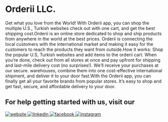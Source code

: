 # Orderii LLC.
Get what you love from the World! With Orderii app, you can shop the multiple U.S., Turkish websites check out with one cart, and get the best shipping cost.Orderii is an online store dedicated to shop and ship products from anywhere in the world at the best prices. Orderii is connecting the local customers with the international market and making it easy for the customers to reach the products they want from outside.How it works: Shop the popular U.S, Turkish websites and add items to the orderii cart. When you’re done, check out from all stores at once and pay upfront for shipping and last-mile delivery cost (no surprises!). We’ll receive your purchases at our secure. warehouses, combine them into one cost-effective international shipment, and deliver it to your door fast.With the Orderii app, you can finally get all your favorite brands from popular stores. It’s easy to shop and get fast, secure, and affordable delivery to your door.

## For help getting started with us, visit our

<div align="left">
    </a>
      <a href="https://orderii.co" target="_blank">
    <img
    src=https://img.shields.io/badge/website-%2344BAE8.svg?&style=for-the-badge&logo=dribbble&logoColor=white
    alt=website style="margin-bottom: 0px;" />
  </a>
  <a href="https://www.linkedin.com/company/78819868" target="_blank">
    <img
    src=https://img.shields.io/badge/linkedin-%231E77B5.svg?&style=for-the-badge&logo=linkedin&logoColor=white
    alt=linkedin style="margin-bottom: 0px;" />
  </a>
  <a href="https://www.facebook.com/orderii/" target="_blank">
    <img
    src=https://img.shields.io/badge/facebook-%232E87FB.svg?&style=for-the-badge&logo=facebook&logoColor=white
    alt=facebook style="margin-bottom: 0px;" />
  <a href="https://www.instagram.com/orderii.co/" target="_blank">
    <img
    src=https://img.shields.io/badge/instagram-%23F28032.svg?&style=for-the-badge&logo=instagram&logoColor=white
    alt=instagram style="margin-bottom: 0px;" />
</div>
